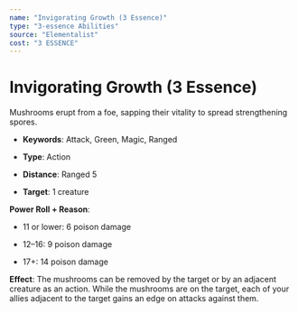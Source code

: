 ```yaml
---
name: "Invigorating Growth (3 Essence)"
type: "3-essence Abilities"
source: "Elementalist"
cost: "3 ESSENCE"
---
```


# Invigorating Growth (3 Essence)

Mushrooms erupt from a foe, sapping their vitality to spread strengthening spores.


- **Keywords**: Attack, Green, Magic, Ranged

- **Type**: Action

- **Distance**: Ranged 5

- **Target**: 1 creature

**Power Roll + Reason**:


- 11 or lower: 6 poison damage

- 12–16: 9 poison damage

- 17+: 14 poison damage

**Effect**: The mushrooms can be removed by the target or by an adjacent creature as an action. While the mushrooms are on the target, each of your allies adjacent to the target gains an edge on attacks against them.
